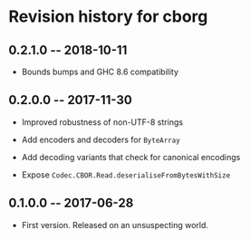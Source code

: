 # Revision history for cborg

## 0.2.1.0  -- 2018-10-11

* Bounds bumps and GHC 8.6 compatibility

## 0.2.0.0  -- 2017-11-30

* Improved robustness of non-UTF-8 strings

* Add encoders and decoders for `ByteArray`

* Add decoding variants that check for canonical encodings

* Expose `Codec.CBOR.Read.deserialiseFromBytesWithSize`

## 0.1.0.0  -- 2017-06-28

* First version. Released on an unsuspecting world.

